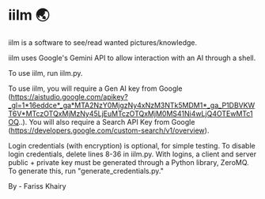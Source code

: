 # iilm 🌏

iilm is a software to see/read wanted pictures/knowledge.

iilm uses Google's Gemini API to allow interaction with an AI through a shell.

To use iilm, run iilm.py.

To use iilm, you will require a Gen AI key from Google (https://aistudio.google.com/apikey?_gl=1*16eddce*_ga*MTA2NzY0MjgzNy4xNzM3NTk5MDM1*_ga_P1DBVKWT6V*MTczOTQxMjMzNy45LjEuMTczOTQxMjM0MS41Ni4wLjQ4OTEwMTc1OQ..).
You will also require a Search API Key from Google (https://developers.google.com/custom-search/v1/overview).

Login credentials (with encryption) is optional, for simple testing. To disable login credentials, delete lines 8-36 in iilm.py.
With logins, a client and server public + private key must be generated through a Python library, ZeroMQ. To generate this, run "generate_credentials.py."

By - Fariss Khairy
